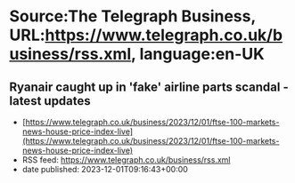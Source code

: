 # Source:The Telegraph Business, URL:https://www.telegraph.co.uk/business/rss.xml, language:en-UK

## Ryanair caught up in 'fake' airline parts scandal - latest updates
 - [https://www.telegraph.co.uk/business/2023/12/01/ftse-100-markets-news-house-price-index-live](https://www.telegraph.co.uk/business/2023/12/01/ftse-100-markets-news-house-price-index-live)
 - RSS feed: https://www.telegraph.co.uk/business/rss.xml
 - date published: 2023-12-01T09:16:43+00:00



